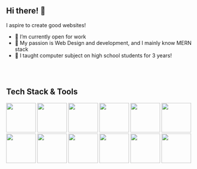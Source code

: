 ## Hi there! 👋
I aspire to create good websites!

- 👋 I’m currently open for work
- 💼 My passion is Web Design and development, and I mainly know MERN stack
- 💬 I taught computer subject on high school students for 3 years!

<br/>

<br/>

## Tech Stack & Tools

<div>
  <img src="https://cdn.jsdelivr.net/gh/devicons/devicon/icons/html5/html5-original.svg" style="height: 80px;"/>
  <img src="https://cdn.jsdelivr.net/gh/devicons/devicon/icons/css3/css3-original.svg" style="height: 80px;"/>
  <img src="https://cdn.jsdelivr.net/gh/devicons/devicon/icons/javascript/javascript-original.svg" style="height: 80px;"/>
  <img src="https://cdn.jsdelivr.net/gh/devicons/devicon/icons/react/react-original.svg" style="height: 80px;"/>
  <img src="https://cdn.jsdelivr.net/gh/devicons/devicon/icons/mongodb/mongodb-original-wordmark.svg" style="height: 80px;"/>
  <img src="https://cdn.jsdelivr.net/gh/devicons/devicon/icons/express/express-original.svg" style="height: 80px;"/>
  <img src="https://cdn.jsdelivr.net/gh/devicons/devicon/icons/nodejs/nodejs-original.svg" style="height: 80px;"/>
  <img src="https://cdn.jsdelivr.net/gh/devicons/devicon/icons/sass/sass-original.svg" style="height: 80px;"/>
  <img src="https://cdn.jsdelivr.net/gh/devicons/devicon/icons/mysql/mysql-original-wordmark.svg" style="height: 80px;"/>
  <img src="https://cdn.jsdelivr.net/gh/devicons/devicon/icons/git/git-original-wordmark.svg" style="height: 80px;"/>
  <img src="https://cdn.jsdelivr.net/gh/devicons/devicon/icons/vscode/vscode-original.svg" style="height: 80px;"/>
  <img src="https://cdn.jsdelivr.net/gh/devicons/devicon/icons/github/github-original.svg" style="height: 80px;"/>   
</div>
